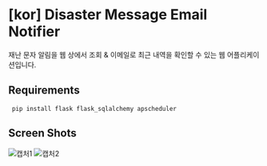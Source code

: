 # [kor] Disaster Message Email Notifier

재난 문자 알림을 웹 상에서 조회 & 이메일로 최근 내역을 확인할 수 있는 웹 어플리케이션입니다.

## Requirements

``` pip install flask flask_sqlalchemy apscheduler```

## Screen Shots

![캡처1](https://user-images.githubusercontent.com/26895891/80066183-77288200-8576-11ea-8c90-3d48ea18a388.PNG)
![캡처2](https://user-images.githubusercontent.com/26895891/80066188-77c11880-8576-11ea-8509-db14fe010564.PNG)
